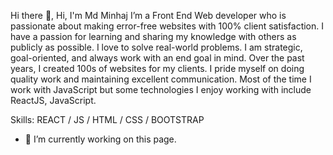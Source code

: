 Hi there 👋, Hi, I'm Md Minhaj
I’m a Front End Web developer who is passionate about making error-free websites with 100% client satisfaction. I have a passion for learning and sharing my knowledge with others as publicly as possible. I love to solve real-world problems. I am strategic, goal-oriented, and always work with an end goal in mind. Over the past years, I created 100s of websites for my clients. I pride myself on doing quality work and maintaining excellent communication. Most of the time I work with JavaScript but some technologies I enjoy working with include ReactJS, JavaScript.

Skills:   REACT / JS / HTML / CSS / BOOTSTRAP

- 🔭 I’m currently working on this page. 
